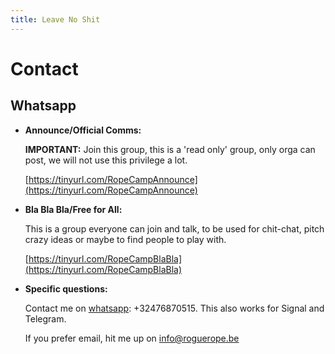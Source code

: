 ```yaml
---
title: Leave No Shit
---
```

# Contact

## Whatsapp

* **Announce/Official Comms:** 

  **IMPORTANT:** Join this group, this is a 'read only' group, only orga can post, we will not use this privilege a lot. 

  [https://tinyurl.com/RopeCampAnnounce](https://tinyurl.com/RopeCampAnnounce)

* **Bla Bla Bla/Free for All:** 

  This is a group everyone can join and talk, to be used for chit-chat, pitch crazy ideas or maybe to find people to play with.

  [https://tinyurl.com/RopeCampBlaBla](https://tinyurl.com/RopeCampBlaBla)

* **Specific questions:** 

  Contact me on [whatsapp](https://api.whatsapp.com/send?phone=32476870515): +32476870515. This also works for Signal and Telegram.

  If you prefer email, hit me up on info@roguerope.be

